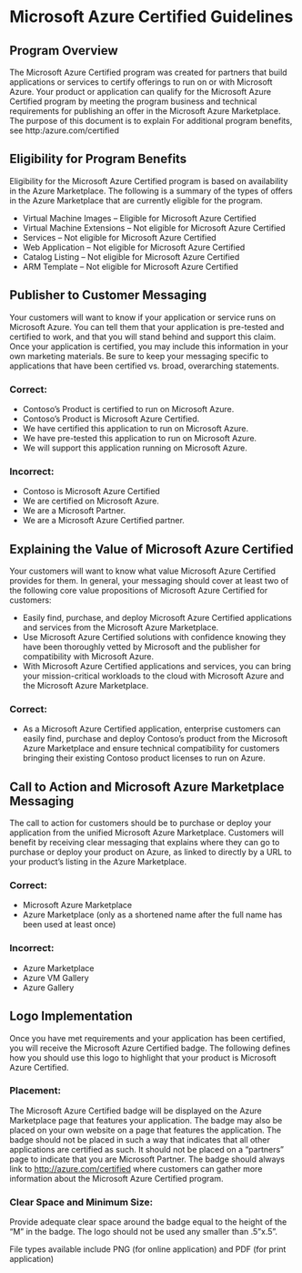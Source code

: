 # Microsoft Azure Certified Guidelines
## Program Overview
The Microsoft Azure Certified program was created for partners that build applications or services to certify offerings to run on or with Microsoft Azure. Your product or application can qualify for the Microsoft Azure Certified program by meeting the program business and technical requirements for publishing an offer in the Microsoft Azure Marketplace. The purpose of this document is to explain 
For additional program benefits, see http:/azure.com/certified

## Eligibility for Program Benefits
Eligibility for the Microsoft Azure Certified program is based on availability in the Azure Marketplace. The following is a summary of the types of offers in the Azure Marketplace that are currently eligible for the program.
- Virtual Machine Images – Eligible for Microsoft Azure Certified
- Virtual Machine Extensions – Not eligible for Microsoft Azure Certified
- Services – Not eligible for Microsoft Azure Certified
- Web Application – Not eligible for Microsoft Azure Certified
- Catalog Listing – Not eligible for Microsoft Azure Certified
- ARM Template – Not eligible for Microsoft Azure Certified


## Publisher to Customer Messaging
Your customers will want to know if your application or service runs on Microsoft Azure. You can tell them that your application is pre-tested and certified to work, and that you will stand behind and support this claim. Once your application is certified, you may include this information in your own marketing materials. Be sure to keep your messaging specific to applications that have been certified vs. broad, overarching statements.

### Correct: 
- Contoso’s Product is certified to run on Microsoft Azure. 
- Contoso’s Product is Microsoft Azure Certified. 
- We have certified this application to run on Microsoft Azure. 
- We have pre-tested this application to run on Microsoft Azure.
- We will support this application running on Microsoft Azure.

### Incorrect: 
- Contoso is Microsoft Azure Certified
- We are certified on Microsoft Azure.
- We are a Microsoft Partner.  
- We are a Microsoft Azure Certified partner.

## Explaining the Value of Microsoft Azure Certified
Your customers will want to know what value Microsoft Azure Certified provides for them. In general, your messaging should cover at least two of the following core value propositions of Microsoft Azure Certified for customers:
- Easily find, purchase, and deploy Microsoft Azure Certified applications and services from the Microsoft Azure Marketplace.
- Use Microsoft Azure Certified solutions with confidence knowing they have been thoroughly vetted by Microsoft and the publisher for compatibility with Microsoft Azure.
- With Microsoft Azure Certified applications and services, you can bring your mission-critical workloads to the cloud with Microsoft Azure and the Microsoft Azure Marketplace.

### Correct:
- As a Microsoft Azure Certified application, enterprise customers can easily find, purchase and deploy Contoso’s product from the Microsoft Azure Marketplace and ensure technical compatibility for customers bringing their existing Contoso product licenses to run on Azure.

## Call to Action and Microsoft Azure Marketplace Messaging
The call to action for customers should be to purchase or deploy your application from the unified Microsoft Azure Marketplace. Customers will benefit by receiving clear messaging that explains where they can go to purchase or deploy your product on Azure, as linked to directly by a URL to your product’s listing in the Azure Marketplace.

### Correct: 
- Microsoft Azure Marketplace
- Azure Marketplace (only as a shortened name after the full name has been used at least once)

### Incorrect: 
- Azure Marketplace
- Azure VM Gallery
- Azure Gallery

## Logo Implementation
Once you have met requirements and your application has been certified, you will receive the Microsoft Azure Certified badge. The following defines how you should use this logo to highlight that your product is Microsoft Azure Certified.

### Placement:
The Microsoft Azure Certified badge will be displayed on the Azure Marketplace page that features your application. The badge may also be placed on your own website on a page that features the application. The badge should not be placed in such a way that indicates that all other applications are certified as such. It should not be placed on a “partners” page to indicate that you are Microsoft Partner.
The badge should always link to http://azure.com/certified where customers can gather more information about the Microsoft Azure Certified program.

### Clear Space and Minimum Size:
Provide adequate clear space around the badge equal to the height of the “M” in the badge. The logo should not be used any smaller than .5”x.5”.

File types available include PNG (for online application) and PDF (for print application) 
